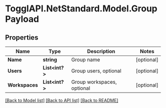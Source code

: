 # TogglAPI.NetStandard.Model.GroupPayload
## Properties

Name | Type | Description | Notes
------------ | ------------- | ------------- | -------------
**Name** | **string** | Group name | [optional] 
**Users** | **List&lt;int?&gt;** | Group users, optional | [optional] 
**Workspaces** | **List&lt;int?&gt;** | Group workspaces, optional | [optional] 

[[Back to Model list]](../README.md#documentation-for-models) [[Back to API list]](../README.md#documentation-for-api-endpoints) [[Back to README]](../README.md)

